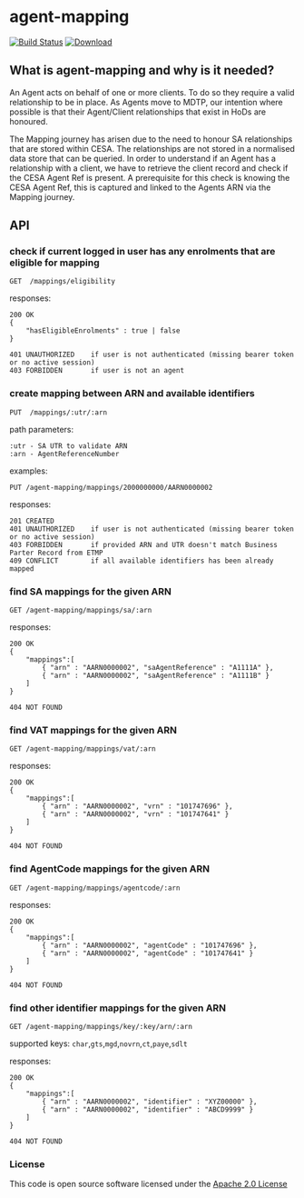# agent-mapping

[![Build Status](https://travis-ci.org/hmrc/agent-mapping.svg)](https://travis-ci.org/hmrc/agent-mapping) [ ![Download](https://api.bintray.com/packages/hmrc/releases/agent-mapping/images/download.svg) ](https://bintray.com/hmrc/releases/agent-mapping/_latestVersion)


## What is agent-mapping and why is it needed?

An Agent acts on behalf of one or more clients. To do so they require a valid relationship to be in place. 
As Agents move to MDTP, our intention where possible is that their Agent/Client relationships that exist in HoDs are honoured. 

The Mapping journey has arisen due to the need to honour SA relationships that are stored within CESA. 
The relationships are not stored in a normalised data store that can be queried. In order to understand if an Agent has a relationship with a client,
we have to retrieve the client record and check if the CESA Agent Ref is present. 
A prerequisite for this check is knowing the CESA Agent Ref, this is captured and linked to the Agents ARN via the Mapping journey.

## API

### check if current logged in user has any enrolments that are eligible for mapping
    GET  /mappings/eligibility

responses:

    200 OK
    {
        "hasEligibleEnrolments" : true | false
    }

    401 UNAUTHORIZED    if user is not authenticated (missing bearer token or no active session)
    403 FORBIDDEN       if user is not an agent

### create mapping between ARN and available identifiers

    PUT  /mappings/:utr/:arn
   
path parameters:   
    
    :utr - SA UTR to validate ARN
    :arn - AgentReferenceNumber
                   
examples:
    
    PUT /agent-mapping/mappings/2000000000/AARN0000002
    
responses:

    201 CREATED
    401 UNAUTHORIZED    if user is not authenticated (missing bearer token or no active session)
    403 FORBIDDEN       if provided ARN and UTR doesn't match Business Parter Record from ETMP
    409 CONFLICT        if all available identifiers has been already mapped
                   
### find SA mappings for the given ARN

    GET /agent-mapping/mappings/sa/:arn
    
responses:

    200 OK 
    {
        "mappings":[
            { "arn" : "AARN0000002", "saAgentReference" : "A1111A" },
            { "arn" : "AARN0000002", "saAgentReference" : "A1111B" }
        ]
    }
    
    404 NOT FOUND
    
### find VAT mappings for the given ARN

    GET /agent-mapping/mappings/vat/:arn   
    
responses:

    200 OK 
    {
        "mappings":[
            { "arn" : "AARN0000002", "vrn" : "101747696" },
            { "arn" : "AARN0000002", "vrn" : "101747641" }
        ]
    } 
    
    404 NOT FOUND
    
### find AgentCode mappings for the given ARN

    GET /agent-mapping/mappings/agentcode/:arn   
    
responses:

    200 OK 
    {
        "mappings":[
            { "arn" : "AARN0000002", "agentCode" : "101747696" },
            { "arn" : "AARN0000002", "agentCode" : "101747641" }
        ]
    } 
    
    404 NOT FOUND


### find other identifier mappings for the given ARN

    GET /agent-mapping/mappings/key/:key/arn/:arn  
    
supported keys: `char`,`gts`,`mgd`,`novrn`,`ct`,`paye`,`sdlt`
    
responses:

    200 OK 
    {
        "mappings":[
            { "arn" : "AARN0000002", "identifier" : "XYZ00000" },
            { "arn" : "AARN0000002", "identifier" : "ABCD9999" }
        ]
    } 
    
    404 NOT FOUND 
    

### License

This code is open source software licensed under the [Apache 2.0 License]("http://www.apache.org/licenses/LICENSE-2.0.html")
